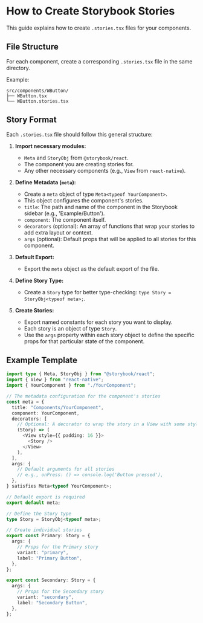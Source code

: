 # How to Create Storybook Stories

This guide explains how to create `.stories.tsx` files for your components.

## File Structure

For each component, create a corresponding `.stories.tsx` file in the same directory.

Example:

```
src/components/WButton/
├── WButton.tsx
└── WButton.stories.tsx
```

## Story Format

Each `.stories.tsx` file should follow this general structure:

1.  **Import necessary modules:**

    - `Meta` and `StoryObj` from `@storybook/react`.
    - The component you are creating stories for.
    - Any other necessary components (e.g., `View` from `react-native`).

2.  **Define Metadata (`meta`):**

    - Create a `meta` object of type `Meta<typeof YourComponent>`.
    - This object configures the component's stories.
    - `title`: The path and name of the component in the Storybook sidebar (e.g., 'Example/Button').
    - `component`: The component itself.
    - `decorators` (optional): An array of functions that wrap your stories to add extra layout or context.
    - `args` (optional): Default props that will be applied to all stories for this component.

3.  **Default Export:**

    - Export the `meta` object as the default export of the file.

4.  **Define Story Type:**

    - Create a `Story` type for better type-checking: `type Story = StoryObj<typeof meta>;`.

5.  **Create Stories:**
    - Export named constants for each story you want to display.
    - Each story is an object of type `Story`.
    - Use the `args` property within each story object to define the specific props for that particular state of the component.

## Example Template

```typescript
import type { Meta, StoryObj } from "@storybook/react";
import { View } from "react-native";
import { YourComponent } from "./YourComponent";

// The metadata configuration for the component's stories
const meta = {
  title: "Components/YourComponent",
  component: YourComponent,
  decorators: [
    // Optional: A decorator to wrap the story in a View with some styles
    (Story) => (
      <View style={{ padding: 16 }}>
        <Story />
      </View>
    ),
  ],
  args: {
    // Default arguments for all stories
    // e.g., onPress: () => console.log('Button pressed'),
  },
} satisfies Meta<typeof YourComponent>;

// Default export is required
export default meta;

// Define the Story type
type Story = StoryObj<typeof meta>;

// Create individual stories
export const Primary: Story = {
  args: {
    // Props for the Primary story
    variant: "primary",
    label: "Primary Button",
  },
};

export const Secondary: Story = {
  args: {
    // Props for the Secondary story
    variant: "secondary",
    label: "Secondary Button",
  },
};
```
